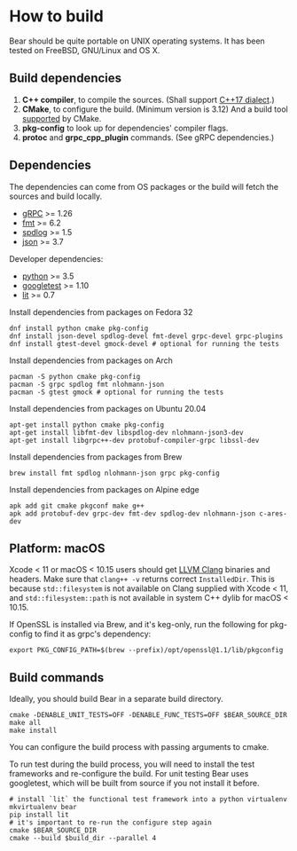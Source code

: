 How to build
============

Bear should be quite portable on UNIX operating systems. It has been
tested on FreeBSD, GNU/Linux and OS X.

## Build dependencies

1. **C++ compiler**, to compile the sources. (Shall support
   [C++17 dialect](https://en.cppreference.com/w/cpp/compiler_support#cpp17).)
2. **CMake**, to configure the build. (Minimum version is 3.12) And a
   build tool [supported](https://cmake.org/cmake/help/v3.5/manual/cmake-generators.7.html)
   by CMake.
3. **pkg-config** to look up for dependencies' compiler flags. 
4. **protoc** and **grpc_cpp_plugin** commands. (See gRPC dependencies.)

## Dependencies

The dependencies can come from OS packages or the build will fetch the sources
and build locally.

- [gRPC](https://github.com/grpc/grpc) >= 1.26
- [fmt](https://github.com/fmtlib/fmt) >= 6.2
- [spdlog](https://github.com/gabime/spdlog) >= 1.5
- [json](https://github.com/nlohmann/json) >= 3.7

Developer dependencies:

- [python](https://www.python.org/) >= 3.5
- [googletest](https://github.com/google/googletest) >= 1.10
- [lit](https://pypi.org/project/lit/0.7.1/) >= 0.7

Install dependencies from packages on Fedora 32

    dnf install python cmake pkg-config
    dnf install json-devel spdlog-devel fmt-devel grpc-devel grpc-plugins
    dnf install gtest-devel gmock-devel # optional for running the tests
    
Install dependencies from packages on Arch

    pacman -S python cmake pkg-config
    pacman -S grpc spdlog fmt nlohmann-json
    pacman -S gtest gmock # optional for running the tests

Install dependencies from packages on Ubuntu 20.04

    apt-get install python cmake pkg-config
    apt-get install libfmt-dev libspdlog-dev nlohmann-json3-dev
    apt-get install libgrpc++-dev protobuf-compiler-grpc libssl-dev

Install dependencies from packages from Brew

    brew install fmt spdlog nlohmann-json grpc pkg-config

Install dependencies from packages on Alpine edge

    apk add git cmake pkgconf make g++
    apk add protobuf-dev grpc-dev fmt-dev spdlog-dev nlohmann-json c-ares-dev

## Platform: macOS

Xcode < 11 or macOS < 10.15 users should get [LLVM Clang](https://releases.llvm.org) binaries and headers. Make
sure that `clang++ -v` returns correct `InstalledDir`. This is because `std::filesystem` is not available
on Clang supplied with Xcode < 11, and `std::filesystem::path` is not available in system C++ dylib for
macOS < 10.15.

If OpenSSL is installed via Brew, and it's keg-only, run the following for pkg-config
to find it as grpc's dependency:
    
    export PKG_CONFIG_PATH=$(brew --prefix)/opt/openssl@1.1/lib/pkgconfig

## Build commands

Ideally, you should build Bear in a separate build directory.

    cmake -DENABLE_UNIT_TESTS=OFF -DENABLE_FUNC_TESTS=OFF $BEAR_SOURCE_DIR
    make all
    make install

You can configure the build process with passing arguments to cmake.

To run test during the build process, you will need to install the
test frameworks and re-configure the build. For unit testing Bear
uses googletest, which will be built from source if you not install
it before.

    # install `lit` the functional test framework into a python virtualenv
    mkvirtualenv bear
    pip install lit
    # it's important to re-run the configure step again
    cmake $BEAR_SOURCE_DIR
    cmake --build $build_dir --parallel 4
